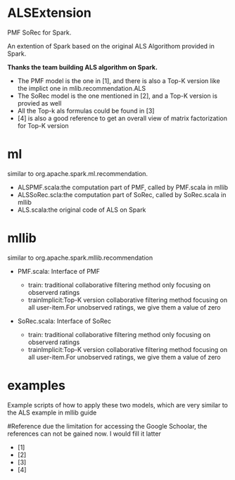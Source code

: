 # ALSExtension
PMF SoRec for Spark.

An extention of Spark based on the original ALS Algorithom provided in Spark.

**Thanks the team building ALS algorithm on Spark.**

* The PMF model is the one in [1], and there is also a Top-K version like the implict one in mlib.recommendation.ALS
* The SoRec model is the one mentioned in [2], and a Top-K version is provied as well
* All the Top-k als formulas could be found in [3]
* [4] is also a good reference to get an overall view of matrix factorization for Top-K version

# ml
similar to org.apache.spark.ml.recommendation.
* ALSPMF.scala:the computation part of PMF, called by PMF.scala in mllib
* ALSSoRec.scla:the computation part of SoRec, called by SoRec.scala in mllib
* ALS.scala:the original code of ALS on Spark

# mllib
similar to org.apache.spark.mllib.recommendation
* PMF.scala: Interface of PMF
  * train: traditional collaborative filtering method only focusing on observerd ratings
  * trainImplicit:Top-K version collaborative filtering method focusing on all user-item.For unobserved ratings, we give them a value of zero

* SoRec.scala: Interface of SoRec
  * train: traditional collaborative filtering method only focusing on observerd ratings
  * trainImplicit:Top-K version collaborative filtering method focusing on all user-item.For unobserved ratings, we give them a value of zero


# examples
Example scripts of how to apply these two models, which are very similar to the ALS example in mllib guide

#Reference
due the limitation for accessing the Google Schoolar, the references can not be gained now. I would fill it latter
* [1]
* [2]
* [3]
* [4]
